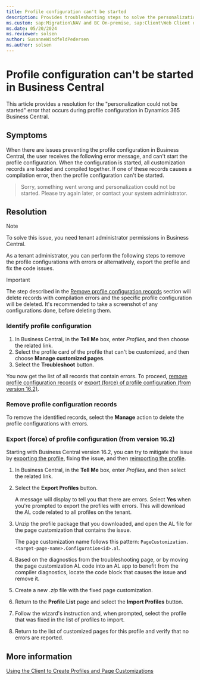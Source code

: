 ```yaml
---
title: Profile configuration can't be started
description: Provides troubleshooting steps to solve the personalization could not be started error during profile configuration in Dynamics 365 Business Central.
ms.custom: sap:Migration\NAV and BC On-premise, sap:Client\Web Client or Browser
ms.date: 05/20/2024
ms.reviewer: solsen
author: SusanneWindfeldPedersen
ms.author: solsen
---
```

# Profile configuration can't be started in Business Central

This article provides a resolution for the "personalization could not be started" error that occurs during profile configuration in Dynamics 365 Business Central.

## Symptoms

When there are issues preventing the profile configuration in Business Central, the user receives the following error message, and can't start the profile configuration. When the configuration is started, all customization records are loaded and compiled together. If one of these records causes a compilation error, then the profile configuration can't be started.

> Sorry, something went wrong and personalization could not be started. Please try again later, or contact your system administrator.

## Resolution

> [!NOTE]
> To solve this issue, you need tenant administrator permissions in Business Central.

As a tenant administrator, you can perform the following steps to remove the profile configurations with errors or alternatively, export the profile and fix the code issues.

> [!IMPORTANT]  
> The step described in the [Remove profile configuration records](#remove-profile-configuration-records) section will delete records with compilation errors and the specific profile configuration will be deleted. It's recommended to take a screenshot of any configurations done, before deleting them.

### Identify profile configuration

1. In Business Central, in the **Tell Me** box, enter *Profiles*, and then choose the related link.
2. Select the profile card of the profile that can't be customized, and then choose **Manage customized pages**.
3. Select the **Troubleshoot** button.

You now get the list of all records that contain errors. To proceed, [remove profile configuration records](#remove-profile-configuration-records) or [export (force) of profile configuration (from version 16.2)](#export-force-of-profile-configuration-from-version-162).

### Remove profile configuration records

To remove the identified records, select the **Manage** action to delete the profile configurations with errors.

### Export (force) of profile configuration (from version 16.2)

Starting with Business Central version 16.2, you can try to mitigate the issue by [exporting the profile](/dynamics365/business-central/dev-itpro/developer/devenv-design-profiles-using-client#exporting-profiles), fixing the issue, and then [reimporting the profile](/dynamics365/business-central/dev-itpro/developer/devenv-design-profiles-using-client#importing-profiles).

1. In Business Central, in the **Tell Me** box, enter *Profiles*, and then select the related link.

2. Select the **Export Profiles** button.

    A message will display to tell you that there are errors. Select **Yes** when you're prompted to export the profiles with errors. This will download the AL code related to all profiles on the tenant.

3. Unzip the profile package that you downloaded, and open the AL file for the page customization that contains the issue.

   The page customization name follows this pattern: `PageCustomization.<target-page-name>.Configuration<id>.al`.

4. Based on the diagnostics from the troubleshooting page, or by moving the page customization AL code into an AL app to benefit from the compiler diagnostics, locate the code block that causes the issue and remove it.

5. Create a new _.zip_ file with the fixed page customization.

6. Return to the **Profile List** page and select the **Import Profiles** button.

7. Follow the wizard's instruction and, when prompted, select the profile that was fixed in the list of profiles to import.

8. Return to the list of customized pages for this profile and verify that no errors are reported.

## More information

[Using the Client to Create Profiles and Page Customizations](/dynamics365/business-central/dev-itpro/developer/devenv-design-profiles-using-client)
